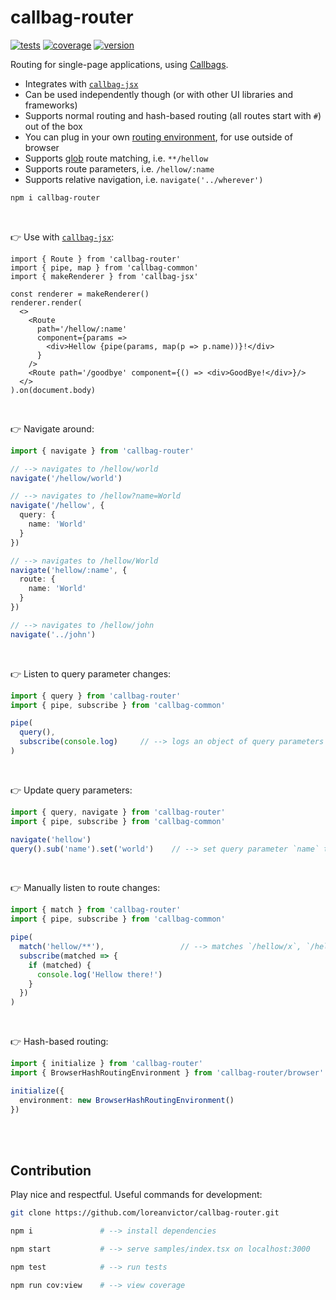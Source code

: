 # callbag-router

[![tests](https://img.shields.io/github/workflow/status/loreanvictor/callbag-router/Test%20and%20Report%20Coverage?label=tests&logo=mocha&logoColor=green&style=flat-square)](https://github.com/loreanvictor/callbag-router/actions?query=workflow%3A%22Test+and+Report+Coverage%22)
[![coverage](https://img.shields.io/codecov/c/github/loreanvictor/callbag-router?logo=codecov&style=flat-square)](https://codecov.io/gh/loreanvictor/callbag-router)
[![version](https://img.shields.io/npm/v/callbag-router?logo=npm&style=flat-square)](https://www.npmjs.com/package/callbag-router)


Routing for single-page applications, using [Callbags](https://github.com/callbag/callbag).
- Integrates with [`callbag-jsx`](https://loreanvictor.github.io/callbag-jsx/)
- Can be used independently though (or with other UI libraries and frameworks)
- Supports normal routing and hash-based routing (all routes start with `#`) out of the box
- You can plug in your own [routing environment](https://github.com/loreanvictor/callbag-router/blob/main/src/env.ts), for use outside of browser
- Supports [glob](https://en.wikipedia.org/wiki/Glob_(programming)) route matching, i.e. `**/hellow`
- Supports route parameters, i.e. `/hellow/:name`
- Supports relative navigation, i.e. `navigate('../wherever')`

```bash
npm i callbag-router
```

<br>

👉 Use with [`callbag-jsx`](https://loreanvictor.github.io/callbag-jsx/):
```tsx
import { Route } from 'callbag-router'
import { pipe, map } from 'callbag-common'
import { makeRenderer } from 'callbag-jsx'

const renderer = makeRenderer()
renderer.render(
  <>
    <Route
      path='/hellow/:name'
      component={params =>
        <div>Hellow {pipe(params, map(p => p.name))}!</div>
      }
    />
    <Route path='/goodbye' component={() => <div>GoodBye!</div>}/>
  </>
).on(document.body)
```

<br>

👉 Navigate around:

```ts
import { navigate } from 'callbag-router'

// --> navigates to /hellow/world
navigate('/hellow/world')

// --> navigates to /hellow?name=World
navigate('/hellow', {
  query: {
    name: 'World'
  }
})

// --> navigates to /hellow/World
navigate('hellow/:name', {
  route: {
    name: 'World'
  }
})

// --> navigates to /hellow/john
navigate('../john')
```

<br>

👉 Listen to query parameter changes:

```ts
import { query } from 'callbag-router'
import { pipe, subscribe } from 'callbag-common'

pipe(
  query(),
  subscribe(console.log)     // --> logs an object of query parameters
)
```

<br>

👉 Update query parameters:

```ts
import { query, navigate } from 'callbag-router'
import { pipe, subscribe } from 'callbag-common'

navigate('hellow')
query().sub('name').set('world')    // --> set query parameter `name` to 'world'
```

<br>

👉 Manually listen to route changes:

```ts
import { match } from 'callbag-router'
import { pipe, subscribe } from 'callbag-common'

pipe(
  match('hellow/**'),                 // --> matches `/hellow/x`, `/hellow/x/y/z`, etc.
  subscribe(matched => {
    if (matched) {
      console.log('Hellow there!')
    }
  })
)
```

<br>

👉 Hash-based routing:

```ts
import { initialize } from 'callbag-router'
import { BrowserHashRoutingEnvironment } from 'callbag-router/browser'

initialize({
  environment: new BrowserHashRoutingEnvironment()
})
```

<br>

<br>

## Contribution

Play nice and respectful. Useful commands for development:

```bash
git clone https://github.com/loreanvictor/callbag-router.git
```
```bash
npm i               # --> install dependencies
```
```bash
npm start           # --> serve samples/index.tsx on localhost:3000
```
```bash
npm test            # --> run tests
```
```bash
npm run cov:view    # --> view coverage
```

<br><br>
